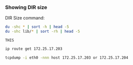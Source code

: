 <!--v-->
### Showing DIR size

<!-- .element: class="lefty" -->DIR Size command:
```bash
du -shc * | sort -h | head -5
du -shc lib/* | sort -rh | head -5
```
``THIS``
```bash
ip route get 172.25.17.203
```

```bash
tcpdump -i eth0 -nnn host 172.25.17.203 or 172.25.17.204
```
